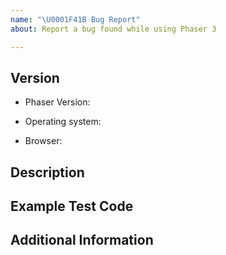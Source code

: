 ```yaml
---
name: "\U0001F41B Bug Report"
about: Report a bug found while using Phaser 3

---
```


<!--
Thank you for taking the time to contribute towards Phaser. Before submitting your issue, check the following:

1. This repo is for Phaser 3 only. Phaser 2.x issues should be raised in the [Phaser CE](https://github.com/photonstorm/phaser-ce) repo.

2. This repo should not be used for technical support. If you're struggling to use Phaser then post your question to the [forum](http://www.html5gamedevs.com/forum/33-phaser-3/), [Slack](https://phaser.io/community/slack) or [Discord](https://phaser.io/community/discord) channels. GitHub Issues are for bugs and feature requests only.

3. Make sure your issue isn't a duplicate, or has already been fixed.

4. If your issue contains _any_ form of hostility it will be closed and you will be blocked from access to all our repos. Be nice. We do this for free.

5. If all the above is ok, fill out the template below.
-->


## Version
<!--
Enter the version of Phaser you're using. You can find this output to the Dev Tools console in your browser.
-->
* Phaser Version:
<!--
Place the operating system **below** this comment.
-->
* Operating system:
<!--
If the bug is browser specific, please enter the version **below** this comment:
-->
* Browser:


## Description

<!--
Write a detailed description of the bug **below** this comment. Include the expected behavior and what actually happens. If the issue is device specific, please say so.
-->


## Example Test Code

<!--
All issues must have source code demonstrating the problem. We automatically close issues after 30 days if no code is provided.

The code can be pasted directly below this comment, or you can link to codepen, jsbin, or similar. The code will ideally be runnable instantly. The more work involved in turning your code into a reproducible test case, the longer it will take the fix the issue.
-->


## Additional Information

<!--
Is there anything else you think would be useful for us to reproduce the error? Do you have a solution in mind?

If you have any screen shots or gifs demonstrating the issue (if it can't be seen when running your code), please include those too.
-->
